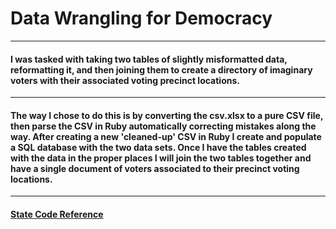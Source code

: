 # Data Wrangling for Democracy
---
#### I was tasked with taking two tables of slightly misformatted data, reformatting it, and then joining them to create a directory of imaginary voters with their associated voting precinct locations.
---
#### The way I chose to do this is by converting the csv.xlsx to a pure CSV file, then parse the CSV in Ruby automatically correcting mistakes along the way. After creating a new 'cleaned-up' CSV in Ruby I create and populate a SQL database with the two data sets. Once I have the tables created with the data in the proper places I will join the two tables together and have a single document of voters associated to their precinct voting locations.
---
#### [State Code Reference](https://www.census.gov/geo/reference/ansi_statetables.html)

